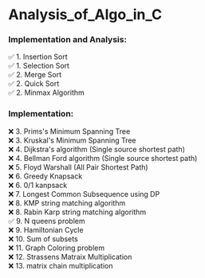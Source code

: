 # Analysis_of_Algo_in_C

### Implementation and Analysis:<br/>
✅ 1. Insertion Sort<br/>
✅ 1. Selection Sort<br/>
✅ 2. Merge Sort<br/>
✅ 2. Quick Sort<br/>
✅ 2. Minmax Algorithm<br/>

### Implementation:
❌ 3. Prims's Minimum Spanning Tree<br/>
❌ 3. Kruskal's Minimum Spanning Tree<br/>
❌ 4. Dijkstra's algorithm (Single source shortest path)<br/>
❌ 4. Bellman Ford algorithm (Single source shortest path)<br/>
❌ 5. Floyd Warshall (All Pair Shortest Path)<br/>
❌ 6. Greedy Knapsack<br/>
❌ 6. 0/1 kanpsack<br/>
❌ 7. Longest Common Subsequence using DP<br/>
❌ 8. KMP string matching algorithm<br/>
❌ 8. Rabin Karp string matching algorithm<br/>
✅ 9. N queens problem<br/>
❌ 9. Hamiltonian Cycle<br/>
❌ 10. Sum of subsets<br/>
❌ 11. Graph Coloring problem<br/>
❌ 12. Strassens Matraix Multiplication<br/>
❌ 13. matrix chain multiplication<br/>